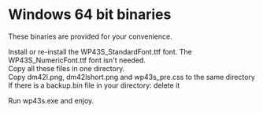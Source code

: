 # Windows 64 bit binaries  
These binaries are provided for your convenience.  

Install or re-install the WP43S_StandardFont.ttf font. The WP43S_NumericFont.ttf font isn't needed.  
Copy all these files in one directory.  
Copy dm42l.png, dm42lshort.png and wp43s_pre.css to the same directory  
If there is a backup.bin file in your directory: delete it  

Run wp43s.exe and enjoy.
